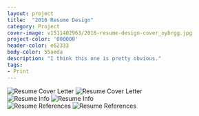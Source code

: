 ```yaml
---
layout: project
title:  "2016 Resume Design"
category: Project
cover-image: v1511402963/2016-resume-design-cover_oybrgg.jpg
project-color: '000000'
header-color: e62333
body-color: 55aeda
description: "I think this one is pretty obvious."
tags:
- Print
---
```


<div class="grid-2_full fade-me">
  <img class="lazyload" alt="Resume Cover Letter"
  src="https://res.cloudinary.com/iambramer/image/upload/e_blur:600,dpr_auto,f_auto,q_10,w_100/v1512893666/2016-resume-design-2_mkz2av.jpg"
  data-srcset="https://res.cloudinary.com/iambramer/image/upload/dpr_auto,f_auto,q_auto,w_1600/v1512893666/2016-resume-design-2_mkz2av.jpg 1900w,
  https://res.cloudinary.com/iambramer/image/upload/dpr_auto,f_auto,q_auto,w_1200/v1512893666/2016-resume-design-2_mkz2av.jpg 1400w,
  https://res.cloudinary.com/iambramer/image/upload/dpr_auto,f_auto,q_auto,w_800/v1512893666/2016-resume-design-2_mkz2av.jpg 1000w,
  https://res.cloudinary.com/iambramer/image/upload/dpr_auto,f_auto,q_auto,w_400/v1512893666/2016-resume-design-2_mkz2av.jpg 400w">
    <noscript>
    <img alt="Resume Cover Letter"
      src="https://res.cloudinary.com/iambramer/image/upload/dpr_auto,f_auto,q_auto,w_1600/v1512893666/2016-resume-design-2_mkz2av.jpg"
      srcset="https://res.cloudinary.com/iambramer/image/upload/dpr_auto,f_auto,q_auto,w_1600/v1512893666/2016-resume-design-2_mkz2av.jpg 1900w,
      https://res.cloudinary.com/iambramer/image/upload/dpr_auto,f_auto,q_auto,w_1200/v1512893666/2016-resume-design-2_mkz2av.jpg 1400w,
      https://res.cloudinary.com/iambramer/image/upload/dpr_auto,f_auto,q_auto,w_800/v1512893666/2016-resume-design-2_mkz2av.jpg 1000w,
      https://res.cloudinary.com/iambramer/image/upload/dpr_auto,f_auto,q_auto,w_400/v1512893666/2016-resume-design-2_mkz2av.jpg 400w">
    </noscript>
</div>

<div class="grid-2_full fade-me">
  <img class="lazyload" alt="Resume Info"
  src="https://res.cloudinary.com/iambramer/image/upload/e_blur:600,dpr_auto,f_auto,q_10,w_100/v1512893666/2016-resume-design-3_kasuq2.jpg"
  data-srcset="https://res.cloudinary.com/iambramer/image/upload/dpr_auto,f_auto,q_auto,w_1600/v1512893666/2016-resume-design-3_kasuq2.jpg 1900w,
  https://res.cloudinary.com/iambramer/image/upload/dpr_auto,f_auto,q_auto,w_1200/v1512893666/2016-resume-design-3_kasuq2.jpg 1400w,
  https://res.cloudinary.com/iambramer/image/upload/dpr_auto,f_auto,q_auto,w_800/v1512893666/2016-resume-design-3_kasuq2.jpg 1000w,
  https://res.cloudinary.com/iambramer/image/upload/dpr_auto,f_auto,q_auto,w_400/v1512893666/2016-resume-design-3_kasuq2.jpg 400w">
    <noscript>
    <img alt="Resume Info"
      src="https://res.cloudinary.com/iambramer/image/upload/dpr_auto,f_auto,q_auto,w_1600/v1512893666/2016-resume-design-3_kasuq2.jpg"
      srcset="https://res.cloudinary.com/iambramer/image/upload/dpr_auto,f_auto,q_auto,w_1600/v1512893666/2016-resume-design-3_kasuq2.jpg 1900w,
      https://res.cloudinary.com/iambramer/image/upload/dpr_auto,f_auto,q_auto,w_1200/v1512893666/2016-resume-design-3_kasuq2.jpg 1400w,
      https://res.cloudinary.com/iambramer/image/upload/dpr_auto,f_auto,q_auto,w_800/v1512893666/2016-resume-design-3_kasuq2.jpg 1000w,
      https://res.cloudinary.com/iambramer/image/upload/dpr_auto,f_auto,q_auto,w_400/v1512893666/2016-resume-design-3_kasuq2.jpg 400w">
    </noscript>
</div>

<div class="grid-2_full fade-me">
  <img class="lazyload" alt="Resume References"
  src="https://res.cloudinary.com/iambramer/image/upload/e_blur:600,dpr_auto,f_auto,q_10,w_100/v1512893666/2016-resume-design-4_uuspuf.jpg"
  data-srcset="https://res.cloudinary.com/iambramer/image/upload/dpr_auto,f_auto,q_auto,w_1600/v1512893666/2016-resume-design-4_uuspuf.jpg 1900w,
  https://res.cloudinary.com/iambramer/image/upload/dpr_auto,f_auto,q_auto,w_1200/v1512893666/2016-resume-design-4_uuspuf.jpg 1400w,
  https://res.cloudinary.com/iambramer/image/upload/dpr_auto,f_auto,q_auto,w_800/v1512893666/2016-resume-design-4_uuspuf.jpg 1000w,
  https://res.cloudinary.com/iambramer/image/upload/dpr_auto,f_auto,q_auto,w_400/v1512893666/2016-resume-design-4_uuspuf.jpg 400w">
    <noscript>
    <img alt="Resume References"
      src="https://res.cloudinary.com/iambramer/image/upload/dpr_auto,f_auto,q_auto,w_1600/v1512893666/2016-resume-design-4_uuspuf.jpg"
      srcset="https://res.cloudinary.com/iambramer/image/upload/dpr_auto,f_auto,q_auto,w_1600/v1512893666/2016-resume-design-4_uuspuf.jpg 1900w,
      https://res.cloudinary.com/iambramer/image/upload/dpr_auto,f_auto,q_auto,w_1200/v1512893666/2016-resume-design-4_uuspuf.jpg 1400w,
      https://res.cloudinary.com/iambramer/image/upload/dpr_auto,f_auto,q_auto,w_800/v1512893666/2016-resume-design-4_uuspuf.jpg 1000w,
      https://res.cloudinary.com/iambramer/image/upload/dpr_auto,f_auto,q_auto,w_400/v1512893666/2016-resume-design-4_uuspuf.jpg 400w">
    </noscript>
</div>
